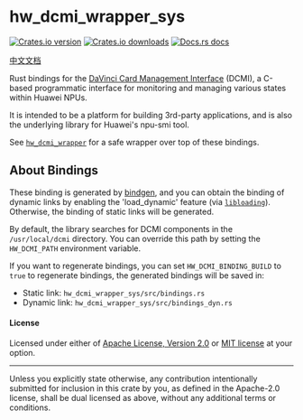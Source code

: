 # hw_dcmi_wrapper_sys

[![Crates.io version](https://img.shields.io/crates/v/hw_dcmi_wrapper_sys.svg)](https://crates.io/crates/hw_dcmi_wrapper_sys)
[![Crates.io downloads](https://img.shields.io/crates/d/hw_dcmi_wrapper_sys)](https://crates.io/crates/hw_dcmi_wrapper_sys)
[![Docs.rs docs](https://docs.rs/hw_dcmi_wrapper_sys/badge.svg)](https://docs.rs/hw_dcmi_wrapper_sys)

[中文文档](./README_CN.md)

Rust bindings for the [DaVinci Card Management Interface][dcmi] (DCMI), a C-based programmatic
interface for monitoring and managing various states within Huawei NPUs.

It is intended to be a platform for building 3rd-party applications, and is also the
underlying library for Huawei's npu-smi tool.

See [`hw_dcmi_wrapper`][hw_dcmi_wrapper] for a safe wrapper over top of these bindings.

## About Bindings

These binding is generated by [bindgen], and you can obtain the binding of dynamic links by enabling the 'load_dynamic'
feature (via [`libloading`][libloading]). Otherwise, the binding of static links will be generated.

By default, the library searches for DCMI components in the `/usr/local/dcmi` directory.
You can override this path by setting the `HW_DCMI_PATH` environment variable.

If you want to regenerate bindings, you can set `HW_DCMI_BINDING_BUILD` to `true` to regenerate bindings,
the generated bindings will be saved in:

- Static link: `hw_dcmi_wrapper_sys/src/bindings.rs`
- Dynamic link: `hw_dcmi_wrapper_sys/src/bindings_dyn.rs`

#### License

Licensed under either of [Apache License, Version
2.0](../../LICENSE-APACHE") or [MIT license](../../LICENSE-MIT) at your option.

---

Unless you explicitly state otherwise, any contribution intentionally submitted
for inclusion in this crate by you, as defined in the Apache-2.0 license, shall
be dual licensed as above, without any additional terms or conditions.

[dcmi]: https://support.huawei.com/enterprise/zh/doc/EDOC1100349020/426cffd9

[hw_dcmi_wrapper]: https://github.com/ZhuLegend/hw_dcmi_wrapper

[bindgen]: https://github.com/rust-lang/rust-bindgen

[libloading]: https://github.com/nagisa/rust_libloading